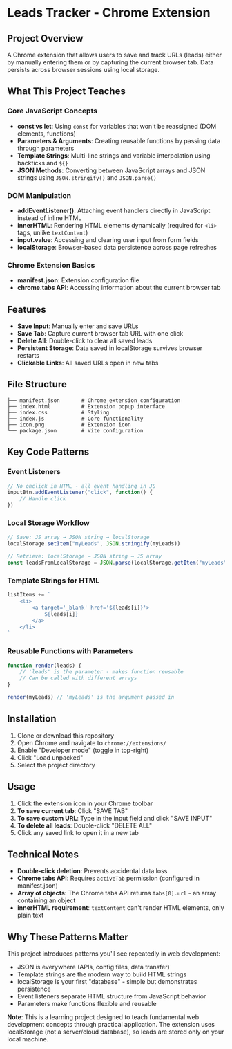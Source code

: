 # Leads Tracker - Chrome Extension

## Project Overview

A Chrome extension that allows users to save and track URLs (leads) either by manually entering them or by capturing the current browser tab. Data persists across browser sessions using local storage.

## What This Project Teaches

### Core JavaScript Concepts
- **const vs let**: Using `const` for variables that won't be reassigned (DOM elements, functions)
- **Parameters & Arguments**: Creating reusable functions by passing data through parameters
- **Template Strings**: Multi-line strings and variable interpolation using backticks and `${}`
- **JSON Methods**: Converting between JavaScript arrays and JSON strings using `JSON.stringify()` and `JSON.parse()`

### DOM Manipulation
- **addEventListener()**: Attaching event handlers directly in JavaScript instead of inline HTML
- **innerHTML**: Rendering HTML elements dynamically (required for `<li>` tags, unlike `textContent`)
- **input.value**: Accessing and clearing user input from form fields
- **localStorage**: Browser-based data persistence across page refreshes

### Chrome Extension Basics
- **manifest.json**: Extension configuration file
- **chrome.tabs API**: Accessing information about the current browser tab

## Features

- **Save Input**: Manually enter and save URLs
- **Save Tab**: Capture current browser tab URL with one click
- **Delete All**: Double-click to clear all saved leads
- **Persistent Storage**: Data saved in localStorage survives browser restarts
- **Clickable Links**: All saved URLs open in new tabs

## File Structure

```
├── manifest.json       # Chrome extension configuration
├── index.html          # Extension popup interface
├── index.css           # Styling
├── index.js            # Core functionality
├── icon.png            # Extension icon
└── package.json        # Vite configuration
```

## Key Code Patterns

### Event Listeners
```javascript
// No onclick in HTML - all event handling in JS
inputBtn.addEventListener("click", function() {
    // Handle click
})
```

### Local Storage Workflow
```javascript
// Save: JS array → JSON string → localStorage
localStorage.setItem("myLeads", JSON.stringify(myLeads))

// Retrieve: localStorage → JSON string → JS array
const leadsFromLocalStorage = JSON.parse(localStorage.getItem("myLeads"))
```

### Template Strings for HTML
```javascript
listItems += `
    <li>
        <a target='_blank' href='${leads[i]}'>
            ${leads[i]}
        </a>
    </li>
`
```

### Reusable Functions with Parameters
```javascript
function render(leads) {
    // 'leads' is the parameter - makes function reusable
    // Can be called with different arrays
}

render(myLeads) // 'myLeads' is the argument passed in
```

## Installation

1. Clone or download this repository
2. Open Chrome and navigate to `chrome://extensions/`
3. Enable "Developer mode" (toggle in top-right)
4. Click "Load unpacked"
5. Select the project directory

## Usage

1. Click the extension icon in your Chrome toolbar
2. **To save current tab**: Click "SAVE TAB"
3. **To save custom URL**: Type in the input field and click "SAVE INPUT"
4. **To delete all leads**: Double-click "DELETE ALL"
5. Click any saved link to open it in a new tab

## Technical Notes

- **Double-click deletion**: Prevents accidental data loss
- **Chrome tabs API**: Requires `activeTab` permission (configured in manifest.json)
- **Array of objects**: The Chrome tabs API returns `tabs[0].url` - an array containing an object
- **innerHTML requirement**: `textContent` can't render HTML elements, only plain text

## Why These Patterns Matter

This project introduces patterns you'll see repeatedly in web development:

- JSON is everywhere (APIs, config files, data transfer)
- Template strings are the modern way to build HTML strings
- localStorage is your first "database" - simple but demonstrates persistence
- Event listeners separate HTML structure from JavaScript behavior
- Parameters make functions flexible and reusable


**Note**: This is a learning project designed to teach fundamental web development concepts through practical application. The extension uses localStorage (not a server/cloud database), so leads are stored only on your local machine.
